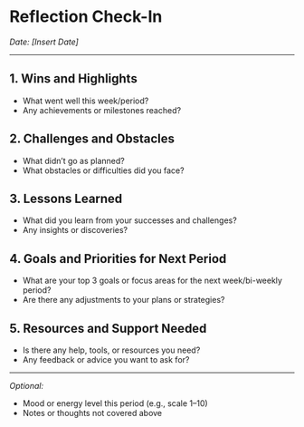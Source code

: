 # Reflection Check-In  
*Date: [Insert Date]*

---

## 1. Wins and Highlights  
- What went well this week/period?  
- Any achievements or milestones reached?  

## 2. Challenges and Obstacles  
- What didn’t go as planned?  
- What obstacles or difficulties did you face?  

## 3. Lessons Learned  
- What did you learn from your successes and challenges?  
- Any insights or discoveries?  

## 4. Goals and Priorities for Next Period  
- What are your top 3 goals or focus areas for the next week/bi-weekly period?  
- Are there any adjustments to your plans or strategies?  

## 5. Resources and Support Needed  
- Is there any help, tools, or resources you need?  
- Any feedback or advice you want to ask for?  

---

*Optional:*  
- Mood or energy level this period (e.g., scale 1–10)  
- Notes or thoughts not covered above  
